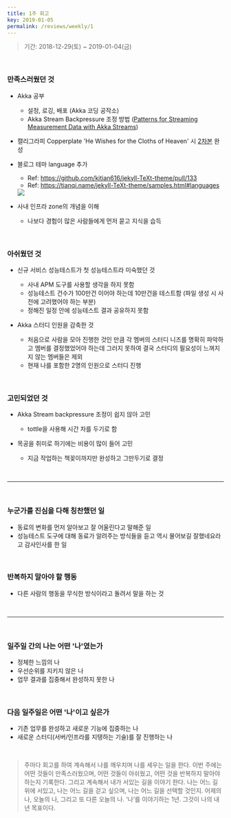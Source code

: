 ```yaml
---
title: 1주 회고
key: 2019-01-05
permalink: /reviews/weekly/1
---
```


> 기간: 2018-12-29(토) ~ 2019-01-04(금)
<br/>

### 만족스러웠던 것
- Akka 공부
  - 설정, 로깅, 배포 (Akka 코딩 공작소)
  - Akka Stream Backpressure 조정 방법 ([Patterns for Streaming Measurement Data with Akka Streams](https://blog.colinbreck.com/patterns-for-streaming-measurement-data-with-akka-streams/))

- 캘리그라피 Copperplate 'He Wishes for the Cloths of Heaven' 시 [2차본](https://github.com/ssosso/ssosso.github.io/blob/master/_posts/.images/1%EC%A3%BC-%ED%9A%8C%EA%B3%A0_1.jpg?raw=true) 완성

- 블로그 테마 language 추가
  - Ref: https://github.com/kitian616/jekyll-TeXt-theme/pull/133
  - Ref: https://tianqi.name/jekyll-TeXt-theme/samples.html#languages<br/>
  <img src="https://github.com/ssosso/ssosso.github.io/blob/master/_posts/.images/1%EC%A3%BC-%ED%9A%8C%EA%B3%A0_2.png?raw=true"/>

- 사내 인프라 zone의 개념을 이해
  - 나보다 경험이 많은 사람들에게 먼저 묻고 지식을 습득

<br/>

### 아쉬웠던 것
- 신규 서비스 성능테스트가 첫 성능테스트라 미숙했던 것
  - 사내 APM 도구를 사용할 생각을 하지 못함
  - 성능테스트 건수가 100만건 이어야 하는데 10만건을 테스트함 (파일 생성 시 사전에 고려했어야 하는 부분)
  - 정해진 일정 안에 성능테스트 결과 공유하지 못함

- Akka 스터디 인원을 감축한 것
  - 처음으로 사람을 모아 진행한 것인 만큼 각 멤버의 스터디 니즈를 명확히 파악하고 멤버를 결정했었어야 하는데 그러지 못하여 결국 스터디의 필요성이 느껴지지 않는 멤버들은 제외
  - 현재 나를 포함한 2명의 인원으로 스터디 진행

<br/>

### 고민되었던 것
- Akka Stream backpressure 조정이 쉽지 않아 고민
  - tottle을 사용해 시간 차를 두기로 함

- 목공을 취미로 하기에는 비용이 많이 들어 고민
  - 지금 작업하는 책꽂이까지만 완성하고 그만두기로 결정

<br/>

-----

<br/>

### 누군가를 진심을 다해 칭찬했던 일
- 동료의 변화를 먼저 알아보고 잘 어울린다고 말해준 일
- 성능테스트 도구에 대해 동료가 알려주는 방식들을 듣고 역시 물어보길 잘했네요라고 감사인사를 한 일

<br/>

### 반복하지 말아야 할 행동
- 다른 사람의 행동을 무식한 방식이라고 돌려서 말을 하는 것

<br/>

-----

<br/>

### 일주일 간의 나는 어떤 '나'였는가
- 정체한 느낌의 나
- 우선순위를 지키지 않은 나
- 업무 결과를 집중해서 완성하지 못한 나

<br/>

### 다음 일주일은 어떤 '나'이고 싶은가
- 기존 업무를 완성하고 새로운 기능에 집중하는 나
- 새로운 스터디(서버/인프라를 지탱하는 기술)를 잘 진행하는 나

<br/>

<!--more-->

> 주마다 회고를 하여 계속해서 나를 깨우치며 나를 세우는 일을 한다. 이번 주에는 어떤 것들이 만족스러웠으며, 어떤 것들이 아쉬웠고, 어떤 것을 반복하지 말아야 하는지 기록한다. 그리고 계속해서 내가 서있는 길을 이야기 한다. 나는 어느 길 위에 서있고, 나는 어느 길을 걷고 싶으며, 나는 어느 길을 선택할 것인지. 어제의 나, 오늘의 나, 그리고 또 다른 오늘의 나. ‘나’를 이야기하는 1년. 그것이 나의 내년 목표이다.
